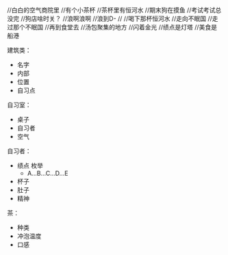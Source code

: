 //白白的空气商院里
//有个小茶杯
//茶杯里有恒河水
//期末狗在摸鱼
//考试考试总没完
//狗店啥时关？
//浪啊浪啊
//浪到D-
//
//喝下那杯恒河水
//走向不眠国
//走过那个不眠国
//再到食堂去
//汤包聚集的地方
//闪着金光
//绩点是灯塔
//美食是船港


建筑类：
- 名字
- 内部
- 位置
- 自习点

自习室：
- 桌子
- 自习者
- 空气

自习者：
- 绩点 枚举
  - A...B...C...D...E
- 杯子
- 肚子
- 精神

茶：
- 种类
- 冲泡温度
- 口感